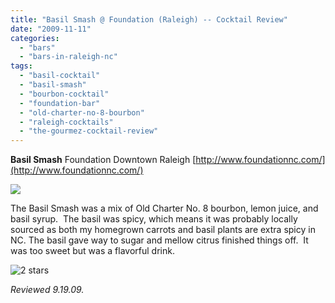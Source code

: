 ```yaml
---
title: "Basil Smash @ Foundation (Raleigh) -- Cocktail Review"
date: "2009-11-11"
categories:
  - "bars"
  - "bars-in-raleigh-nc"
tags:
  - "basil-cocktail"
  - "basil-smash"
  - "bourbon-cocktail"
  - "foundation-bar"
  - "old-charter-no-8-bourbon"
  - "raleigh-cocktails"
  - "the-gourmez-cocktail-review"
---
```


**Basil Smash** Foundation Downtown Raleigh [http://www.foundationnc.com/](http://www.foundationnc.com/)

![](http://www.thegourmez.com/gourmez/photos/basilsmash.jpg)

The Basil Smash was a mix of Old Charter No. 8 bourbon, lemon juice, and basil syrup.  The basil was spicy, which means it was probably locally sourced as both my homegrown carrots and basil plants are extra spicy in NC. The basil gave way to sugar and mellow citrus finished things off.  It was too sweet but was a flavorful drink.




<div class="caption">

![2 stars](http://s3.amazonaws.com/thegourmez-wpmedia/2009/02/rating_chicken11.gif "rating_chicken11")</div>


_Reviewed 9.19.09._
